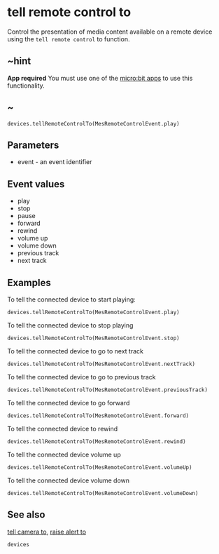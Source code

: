 # tell remote control to

Control the presentation of media content available on a remote device using the `tell remote control` to function.

## ~hint

**App required** You must use one of the [micro:bit apps](https://microbit.org/guide/mobile/) to use this functionality.

## ~


```sig
devices.tellRemoteControlTo(MesRemoteControlEvent.play)
```

## Parameters

* event - an event identifier

## Event values

* play
* stop
* pause
* forward
* rewind
* volume up
* volume down
* previous track
* next track

## Examples

To tell the connected device to start playing:

```blocks
devices.tellRemoteControlTo(MesRemoteControlEvent.play)
```

To tell the connected device to stop playing

```blocks
devices.tellRemoteControlTo(MesRemoteControlEvent.stop)
```

To tell the connected device to go to next track

```blocks
devices.tellRemoteControlTo(MesRemoteControlEvent.nextTrack)
```

To tell the connected device to go to previous track

```blocks
devices.tellRemoteControlTo(MesRemoteControlEvent.previousTrack)
```

To tell the connected device to go forward

```blocks
devices.tellRemoteControlTo(MesRemoteControlEvent.forward)
```

To tell the connected device to rewind

```blocks
devices.tellRemoteControlTo(MesRemoteControlEvent.rewind)
```

To tell the connected device volume up

```blocks
devices.tellRemoteControlTo(MesRemoteControlEvent.volumeUp)
```

To tell the connected device volume down

```blocks
devices.tellRemoteControlTo(MesRemoteControlEvent.volumeDown)
```

## See also

[tell camera to](/makecode-blockeditor/reference/devices/tell-camera-to), [raise alert to](/makecode-blockeditor/reference/devices/raise-alert-to)


```package
devices
```
